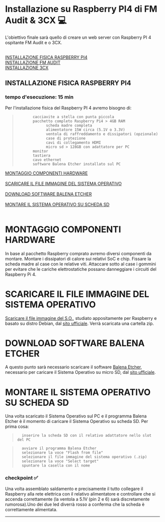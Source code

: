 # Installazione su Raspberry PI4 di FM Audit & 3CX :computer:
L'obiettivo finale sarà quello di creare un web server con Raspberry PI 4 ospitante 
FM Audit e o 3CX.<br>
<br>

[INSTALLAZIONE FISICA RASPBERRY PI4](#INSTALLAZIONE-FISICA-RASPBERRY-PI4)<br>
[INSTALLAZIONE FM AUDIT](#INSTALLAZIONE-RUFUS)<br>
[INSTALLAZIONE 3CX](#DOWNLOAD-SISTEMA-OPERATIVO)<br>


## INSTALLAZIONE FISICA RASPBERRY PI4
### tempo d'esecuzione: 15 min

Per l'installazione fisica del Raspberry PI 4 avremo bisogno di:
>            cacciavite a stella con punta piccola
>            pacchetto completo Raspberry Pi4 > 4GB RAM
>                  scheda madre completa
>                  alimentatore 15W circa (5.1V o 3.3V)
>                  ventola di raffreddamento e dissipatori (opzionale)
>                  case di protezione
>                  cavi di collegamento HDMI
>                  micro sd > 128GB con adattatore per PC
>            monitor
>            tastiera
>            cavo ethernet
>            software Balena Etcher installato sul PC

[MONTAGGIO COMPONENTI HARDWARE](#MONTAGGIO-COMPONENTI-HARDWARE)<br><br>
[SCARICARE IL FILE IMMAGINE DEL SISTEMA OPERATIVO](#SCARICARE-IL-FILE-IMMAGINE-DEL-SISTEMA-OPERATIVO)<br><br>
[DOWNLOAD SOFTWARE BALENA ETCHER](#DOWNLOAD-SOFTWARE-BALENA-ETCHER)<br><br>
[MONTARE IL SISTEMA OPERATIVO SU SCHEDA SD](#MONTARE-IL-SISTEMA-OPERATIVO-SU-SCHEDA-SD)<br><br>

# MONTAGGIO COMPONENTI HARDWARE
In base al pacchetto Raspberry comprato avremo diversi componenti da montare.
Montare i dissipatori di calore sui relativi SoC e chip. Fissare la scheda madre al case con le relative viti.
Attaccare sotto al case i gommini per evitare che le cariche elettrostatiche possano danneggiare i circuiti del Raspberry Pi 4.

# SCARICARE IL FILE IMMAGINE DEL SISTEMA OPERATIVO
[Scaricare il file immagine del S.O.](https://downloads.raspberrypi.org/raspios_lite_armhf/images/raspios_lite_armhf-2021-05-28/2021-05-07-raspios-buster-armhf-lite.zip), studiato appositamente per Raspberry e basato su distro Debian, dal [sito ufficiale](https://downloads.raspberrypi.org/raspios_lite_armhf/images/raspios_lite_armhf-2021-05-28/2021-05-07-raspios-buster-armhf-lite.zip). Verrà scaricata una cartella zip.

# DOWNLOAD SOFTWARE BALENA ETCHER
A questo punto sarà necessario scaricare il software [Balena Etcher](https://www.balena.io/etcher/), necessario per caricare il Sistema Operativo su micro SD, dal [sito ufficiale](https://www.balena.io/etcher/).

# MONTARE IL SISTEMA OPERATIVO SU SCHEDA SD
Una volta scaricato il Sistema Operativo sul PC e il programma Balena Etcher è il momento di caricare il Sistema Operativo su scheda SD.
Per prima cosa:
>       inserire la scheda SD con il relativo adattatore nello slot del PC


>       avviare il programma Balena Etcher
>       selezionare la voce "Flash from file"
>       selezionare il file immagine del sistema operativo (.zip)
>       selezionare la voce "Select target"
>       spuntare la casella con il nome 


### checkpoint :white_check_mark: <br>
Una volta assemblato saldamento e precisamente il tutto collegare il Raspberry 
alla rete elettrica con il relativo alimentatore e controllare che si accenda
correttamente (la ventola a 5.1V (pin 2 e 6) sarà discretamente rumorosa).Uno dei due led diverrà rosso a conferma che la scheda è correttamente alimentata. <br>

---------------------------------------------------------------------

